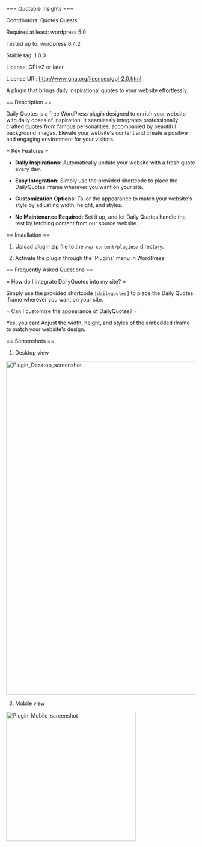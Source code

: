 === Quotable Insights ===

Contributors: Quotes Quests

Requires at least: wordpress 5.0

Tested up to: wordpress 6.4.2

Stable tag: 1.0.0

License: GPLv2 or later

License URI: http://www.gnu.org/licenses/gpl-2.0.html

A plugin that brings daily inspirational quotes to your website effortlessly.

== Description ==

Daily Quotes is a free WordPress plugin designed to enrich your website with daily doses of inspiration. It seamlessly integrates professionally crafted quotes from famous personalities, accompanied by beautiful background images. Elevate your website's content and create a positive and engaging environment for your visitors.

= Key Features =

- **Daily Inspirations:** Automatically update your website with a fresh quote every day.
  
- **Easy Integration:** Simply use the provided shortcode to place the DailyQuotes iframe wherever you want on your site.

- **Customization Options:** Tailor the appearance to match your website's style by adjusting width, height, and styles.

- **No Maintenance Required:** Set it up, and let Daily Quotes handle the rest by fetching content from our source website.

== Installation ==

1. Upload plugin zip file to the `/wp-content/plugins/` directory.

2. Activate the plugin through the 'Plugins' menu in WordPress.

== Frequently Asked Questions ==

= How do I integrate DailyQuotes into my site? =

Simply use the provided shortcode `[dailyquotes]` to place the Daily Quotes iframe wherever you want on your site.

= Can I customize the appearance of DailyQuotes? =

Yes, you can! Adjust the width, height, and styles of the embedded iframe to match your website's design.

== Screenshots ==

1. Desktop view
<img width="887" alt="Plugin_Desktop_screenshot" src="https://github.com/quotesquests/Daily-Quotes/assets/155669536/96d5d90d-90d9-43ef-b649-302006fc33d9">


3. Mobile view
<img width="344" alt="Plugin_Mobile_screenshot" src="https://github.com/quotesquests/Daily-Quotes/assets/155669536/4aac2d41-4866-4ddd-84c0-6bc0802565f7">

